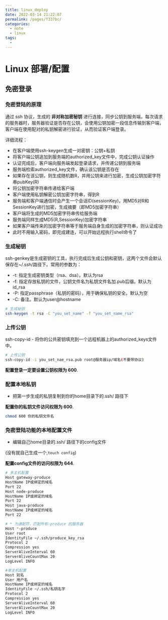 ```yaml
---
title: linux_deploy
date: 2022-03-14 21:22:07
permalink: /pages/f337bc/
categories:
  - note
  - linux
tags:
  - 
---
```

# Linux 部署/配置

## 免密登录

### 免密登陆的原理

通过 ssh 协议，生成的 **非对称加密秘钥** 进行连接，同步公钥到服务端，每次请求的服务器时，服务器验证是否存在公钥，会使用公钥加密一段信息传输到客户端，客户端在使用配对的私钥解密进行验证，从而验证客户端登录。

详细流程：

- 在客户端使用ssh-keygen生成一对密钥：公钥+私钥
- 将客户端公钥追加到服务端的authorized_key文件中，完成公钥认证操作
- 认证完成后，客户端向服务端发起登录请求，并传递公钥到服务端
- 服务端检索authorized_key文件，确认该公钥是否存在
- 如果存在该公钥，则生成随机数R，并用公钥来进行加密，生成公钥加密字符串pubKey(R)
- 将公钥加密字符串传递给客户端
- 客户端使用私钥解密公钥加密字符串，得到R
- 服务端和客户端通信时会产生一个会话ID(sessionKey)，用MD5对R和SessionKey进行加密，生成摘要（即MD5加密字符串）
- 客户端将生成的MD5加密字符串传给服务端
- 服务端同样生成MD5(R,SessionKey)加密字符串
- 如果客户端传来的加密字符串等于服务端自身生成的加密字符串，则认证成功
- 此时不用输入密码，即完成建连，可以开始远程执行shell命令了

### 生成秘钥

ssh-genkey是生成密钥的工具，执行完成后生成公钥和密钥，这两个文件会默认保存在~/.ssh/路径下。常用的参数为：

- -t: 指定生成密钥类型（rsa、dsa）。默认为rsa
- -f: 指定存放私钥的文件，公钥文件名为私钥文件名加.pub后缀。默认为id_rsa
- -P: 指定passphrase（私钥的密码），用于确保私钥的安全。默认为空
- -C: 备注。默认为user@hostname

```bash
# 生成秘钥
ssh-keygen -t rsa -C "you_set_name" -f "you_set_name_rsa"
```

### 上传公钥

ssh-copy-id - 将你的公共密钥填充到一个远程机器上的authorized_keys文件中。

```bash
# 上传公钥
ssh-copy-id -i you_set_nae_rsa.pub root@服务器ip/域名(不要带协议)
```

**配置登录一定要设置公钥权限为 600**.

### 配置本地私钥

- 把第一步生成的私钥复制到你的home目录下的.ssh/ 路径下

**配置你的私钥文件访问权限为 600**.

```bash
chmod 600 你的私钥文件名
```

### 免密登陆功能的本地配置文件

- 编辑自己home目录的.ssh/ 路径下的config文件

(没有就自己生成一个,`touch config`)

**配置config文件的访问权限为 644**.

```bash
# 多主机配置
Host gateway-produce
HostName IP或绑定的域名
Port 22
Host node-produce
HostName IP或绑定的域名
Port 22
Host java-produce
HostName IP或绑定的域名
Port 22

# * 为通配符，匹配所有-produce 的服务器
Host *-produce
User root
IdentityFile ~/.ssh/produce_key_rsa
Protocol 2
Compression yes
ServerAliveInterval 60
ServerAliveCountMax 20
LogLevel INFO

#单主机配置
Host 别名
User 用户名
HostName IP或绑定的域名
IdentityFile ~/.ssh/私钥名字
Protocol 2
Compression yes
ServerAliveInterval 60
ServerAliveCountMax 20
LogLevel INFO
```
